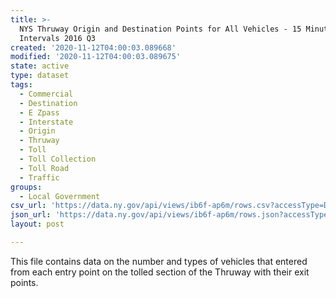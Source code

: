 ```yaml
---
title: >-
  NYS Thruway Origin and Destination Points for All Vehicles - 15 Minute
  Intervals 2016 Q3
created: '2020-11-12T04:00:03.089668'
modified: '2020-11-12T04:00:03.089675'
state: active
type: dataset
tags:
  - Commercial
  - Destination
  - E Zpass
  - Interstate
  - Origin
  - Thruway
  - Toll
  - Toll Collection
  - Toll Road
  - Traffic
groups:
  - Local Government
csv_url: 'https://data.ny.gov/api/views/ib6f-ap6m/rows.csv?accessType=DOWNLOAD'
json_url: 'https://data.ny.gov/api/views/ib6f-ap6m/rows.json?accessType=DOWNLOAD'
layout: post

---
```

This file contains data on the number and types of vehicles that entered from each entry point on the tolled section of the Thruway with their exit points.
